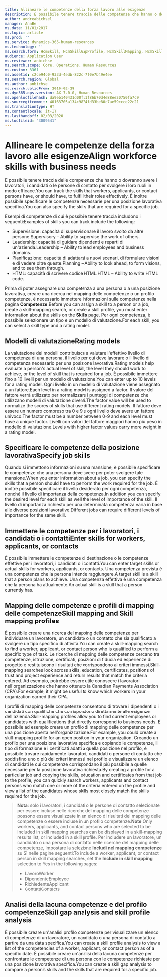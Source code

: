 ```yaml
---
title: Allineare le competenze della forza lavoro alle esigenze
description: È possibile tenere traccia delle competenze che hanno o dovranno avere i lavoratori, i candidati o le persone di contatto per svolgere i loro ruoli in modo efficace. È inoltre possibile specificare le competenze necessarie per una posizione lavorativa specifica.
author: andreabichsel
manager: AnnBe
ms.date: 11/01/2017
ms.topic: article
ms.prod: ''
ms.service: dynamics-365-human-resources
ms.technology: ''
ms.search.form: HcmSkill, HcmSkillGapProfile, HcmSkillMapping, HcmSkillType
audience: Application User
ms.reviewer: anbichse
ms.search.scope: Core, Operations, Human Resources
ms.custom: 3361
ms.assetid: c2ce94c0-933d-4edb-822c-7f0e7b49e4ee
ms.search.region: Global
ms.author: anbichse
ms.search.validFrom: 2016-02-28
ms.dyn365.ops.version: AX 7.0.0, Human Resources
ms.openlocfilehash: da9eb140431d00f11f86b70d4e88ee20750fa7c9
ms.sourcegitcommit: 40163705a134c9874fd33be80c7ae59ccce22c21
ms.translationtype: HT
ms.contentlocale: it-IT
ms.lasthandoff: 02/03/2020
ms.locfileid: "3009541"
---
```

# <a name="align-workforce-skills-with-business-needs"></a><span data-ttu-id="b9263-104">Allineare le competenze della forza lavoro alle esigenze</span><span class="sxs-lookup"><span data-stu-id="b9263-104">Align workforce skills with business needs</span></span>

<span data-ttu-id="b9263-105">È possibile tenere traccia delle competenze che hanno o dovranno avere i lavoratori, i candidati o le persone di contatto per svolgere i loro ruoli in modo efficace.</span><span class="sxs-lookup"><span data-stu-id="b9263-105">You can track the skills that workers, applicants, or contact persons have, or should have, to fulfill their roles effectively.</span></span> <span data-ttu-id="b9263-106">È inoltre possibile specificare le competenze necessarie per una posizione lavorativa specifica.</span><span class="sxs-lookup"><span data-stu-id="b9263-106">You can also specify the skills that are required for a specific job.</span></span>

<span data-ttu-id="b9263-107">Esempi di competenze di cui è possibile tenere traccia includono i seguenti:</span><span class="sxs-lookup"><span data-stu-id="b9263-107">Examples of skills you can track include the following:</span></span>
-   <span data-ttu-id="b9263-108">Supervisione: capacità di supervisionare il lavoro svolto da altre persone.</span><span class="sxs-lookup"><span data-stu-id="b9263-108">Supervisory – Ability to supervise the work of others.</span></span>
-   <span data-ttu-id="b9263-109">Leadership: capacità di guidare dipendenti e reparti di un'azienda.</span><span class="sxs-lookup"><span data-stu-id="b9263-109">Leadership – Ability to lead employees and business domains.</span></span>
-   <span data-ttu-id="b9263-110">Pianificazione: capacità di adattarsi a nuovi scenari, di formulare visioni e di vedere oltre queste.</span><span class="sxs-lookup"><span data-stu-id="b9263-110">Planning – Ability to look ahead, to form visions, and to see them through.</span></span>
-   <span data-ttu-id="b9263-111">HTML: capacità di scrivere codice HTML.</span><span class="sxs-lookup"><span data-stu-id="b9263-111">HTML – Ability to write HTML code.</span></span>

<span data-ttu-id="b9263-112">Prima di poter assegnare una competenza a una persona o a una posizione lavorativa, creare una ricerca nel mapping delle competenze o un profilo competenze, è necessario immettere informazioni sulle competenze nella pagina **Competenze**.</span><span class="sxs-lookup"><span data-stu-id="b9263-112">Before you can assign a skill to a person or a job, create a skill-mapping search, or create a skill profile, you must enter information about the skills on the **Skills** page.</span></span> <span data-ttu-id="b9263-113">Per ogni competenza, è possibile selezionare un tipo e un modello di valutazione.</span><span class="sxs-lookup"><span data-stu-id="b9263-113">For each skill, you can select a skill type and a rating model.</span></span>

## <a name="rating-models"></a><span data-ttu-id="b9263-114">Modelli di valutazione</span><span class="sxs-lookup"><span data-stu-id="b9263-114">Rating models</span></span>
<span data-ttu-id="b9263-115">La valutazione dei modelli contribuisce a valutare l'effettivo livello di competenza di una persona, il livello per cui deve lavorare o il livello di competenza necessario per una posizione lavorativa.</span><span class="sxs-lookup"><span data-stu-id="b9263-115">Rating models help evaluate a person's actual level of skill, the level they should work to achieve, or the level of skill that is required for a job.</span></span> <span data-ttu-id="b9263-116">È possibile immettere fino a 10 livelli per un modello di valutazione.</span><span class="sxs-lookup"><span data-stu-id="b9263-116">You can enter up to 10 levels for a rating model.</span></span>  <span data-ttu-id="b9263-117">Ogni livello in un modello di valutazione viene assegnato a un fattore.</span><span class="sxs-lookup"><span data-stu-id="b9263-117">Each level in a rating model is assigned a factor.</span></span>  <span data-ttu-id="b9263-118">Il valore del fattore verrà utilizzato per normalizzare i punteggi di competenze che utilizzano modelli di valutazione diversi.</span><span class="sxs-lookup"><span data-stu-id="b9263-118">The factor value will be used to normalize the scores of skills that use different rating models.</span></span>  <span data-ttu-id="b9263-119">Il fattore deve essere un numero compreso tra 0 e 9 e ogni livello deve avere un fattore univoco.</span><span class="sxs-lookup"><span data-stu-id="b9263-119">The factor must be a number between 0-9 and each level must have a unique factor.</span></span>  <span data-ttu-id="b9263-120">Livelli con valori del fattore maggiori hanno più peso in modello di valutazione.</span><span class="sxs-lookup"><span data-stu-id="b9263-120">Levels with higher factor values carry more weight in a rating model.</span></span>

## <a name="specify-job-skills"></a><span data-ttu-id="b9263-121">Specificare le competenze della posizione lavorativa</span><span class="sxs-lookup"><span data-stu-id="b9263-121">Specify job skills</span></span>
<span data-ttu-id="b9263-122">Quando si immettono informazioni su una mansione, è possibile specificare le competenze che una persona deve avere per poter svolgere tale mansione.</span><span class="sxs-lookup"><span data-stu-id="b9263-122">When you enter information about a job, you can specify the skills that a person should have to perform the work required for the job.</span></span>  <span data-ttu-id="b9263-123">È inoltre possibile specificare il livello desiderato per ogni competenza, nonché il livello di importanza della competenza.</span><span class="sxs-lookup"><span data-stu-id="b9263-123">In addition you can specify the desired level for each skill as well the level of importance of the skill.</span></span> <span data-ttu-id="b9263-124">Il livello di importanza richiesto per una determinata competenza varia in base alle diverse posizioni lavorative.</span><span class="sxs-lookup"><span data-stu-id="b9263-124">Different jobs can require different levels of importance for the same skill.</span></span>

## <a name="enter-skills-for-workers-applicants-or-contacts"></a><span data-ttu-id="b9263-125">Immettere le competenze per i lavoratori, i candidati o i contatti</span><span class="sxs-lookup"><span data-stu-id="b9263-125">Enter skills for workers, applicants, or contacts</span></span>
<span data-ttu-id="b9263-126">È possibile immettere le competenze di destinazione o le competenze effettive per i lavoratori, i candidati o i contatti.</span><span class="sxs-lookup"><span data-stu-id="b9263-126">You can enter target skills or actual skills for workers, applicants, or contacts.</span></span> <span data-ttu-id="b9263-127">Una competenza prevista è una competenza che la persona intende raggiungere.</span><span class="sxs-lookup"><span data-stu-id="b9263-127">A target skill is a skill that a person plans to achieve.</span></span> <span data-ttu-id="b9263-128">Una competenza effettiva è una competenza che la persona ha attualmente.</span><span class="sxs-lookup"><span data-stu-id="b9263-128">An actual skill is a skill that a person currently has.</span></span>

## <a name="skill-mapping-and-skill-mapping-profiles"></a><span data-ttu-id="b9263-129"> Mapping delle competenze e profili di mapping delle competenze</span><span class="sxs-lookup"><span data-stu-id="b9263-129">Skill mapping and Skill mapping profiles</span></span>
<span data-ttu-id="b9263-130">È possibile creare una ricerca del mapping delle competenze per individuare un lavoratore, un candidato o un contatto che sia qualificato a svolgere un tipo specifico di attività.</span><span class="sxs-lookup"><span data-stu-id="b9263-130">You can create a skill-mapping search to find a worker, applicant, or contact person who is qualified to perform a specific type of task.</span></span> <span data-ttu-id="b9263-131">Le ricerche di mapping delle competenze cercano tra competenze, istruzione, certificati, posizioni di fiducia ed esperienze di progetto e restituiscono i risultati che corrispondono ai criteri immessi.</span><span class="sxs-lookup"><span data-stu-id="b9263-131">Skill-mapping searches look across skills, education, certificates, positions of trust and project experience and return results that match the criteria entered.</span></span>  <span data-ttu-id="b9263-132">Ad esempio, potrebbe essere utile conoscere i lavoratori nell'organizzazione che hanno ottenuto la Canadian Payments Association (CPA).</span><span class="sxs-lookup"><span data-stu-id="b9263-132">For example, it might be useful to know which workers in your organization earned their CPA.</span></span>

<span data-ttu-id="b9263-133">I profili di mapping delle competenze consentono di trovare i dipendenti o i candidati con qualifiche che corrispondono direttamente alle esigenze dell'azienda.</span><span class="sxs-lookup"><span data-stu-id="b9263-133">Skill-mapping profiles allow you to find current employees or candidates with qualifications that directly correspond to business needs.</span></span>  <span data-ttu-id="b9263-134">È possibile ad esempio creare un profilo di mapping delle competenze per una posizione aperta nell'organizzazione.</span><span class="sxs-lookup"><span data-stu-id="b9263-134">For example, you could create a skill-mapping profile for an open position in your organization.</span></span> <span data-ttu-id="b9263-135">Creando un profilo per una posizione lavorativa specifica e copiando le competenze, il tipo di formazione e i certificati adatti a quella posizione nel profilo, è possibile trovare rapidamente lavoratori, candidati o persone di contatto che soddisfino uno o più dei criteri immessi nel profilo e visualizzare un elenco di candidati le cui competenze corrispondano il più possibile a quelle necessarie per la posizione lavorativa richiesta.</span><span class="sxs-lookup"><span data-stu-id="b9263-135">By creating a profile for a particular job and copying the skills, education and certificates from that job to the profile, you can quickly search workers, applicants and contact persons who match one or more of the criteria entered on the profile and view a list of the candidates whose skills most closely match the skills required for the job.</span></span>

> <span data-ttu-id="b9263-136">**Nota**: solo i lavoratori, i candidati o le persone di contatto selezionate per essere incluse nelle ricerche del mapping delle competenze possono essere visualizzate in un elenco di risultati del mapping delle competenze o essere incluse in un profilo competenze.</span><span class="sxs-lookup"><span data-stu-id="b9263-136">**Note** Only workers, applicants, and contact persons who are selected to be included in skill mapping searches can be displayed in a skill-mapping results list, or included in a skill profile.</span></span> <span data-ttu-id="b9263-137">Per includere un lavoratore, un candidato o una persona di contatto nelle ricerche del mapping delle competenze, impostare la selezione **Includi nel mapping competenze** su Sì nelle pagine seguenti:</span><span class="sxs-lookup"><span data-stu-id="b9263-137">To include a worker, applicant, or contact person in skill mapping searches, set the **Include in skill mapping** selection to Yes in the following pages:</span></span>
> 
> + <span data-ttu-id="b9263-138">Lavoro</span><span class="sxs-lookup"><span data-stu-id="b9263-138">Worker</span></span>
> + <span data-ttu-id="b9263-139">Dipendente</span><span class="sxs-lookup"><span data-stu-id="b9263-139">Employee</span></span>
> + <span data-ttu-id="b9263-140">Richiedente</span><span class="sxs-lookup"><span data-stu-id="b9263-140">Applicant</span></span>
> + <span data-ttu-id="b9263-141">Contatti</span><span class="sxs-lookup"><span data-stu-id="b9263-141">Contacts</span></span>

## <a name="skill-gap-analysis-and-skill-profile-analysis"></a><span data-ttu-id="b9263-142">Analisi della lacuna competenze e del profilo competenze</span><span class="sxs-lookup"><span data-stu-id="b9263-142">Skill gap analysis and skill profile analysis</span></span>
<span data-ttu-id="b9263-143">È possibile creare un'analisi profilo competenze per visualizzare un elenco di competenze di un lavoratore, un candidato o una persona di contatto a partire da una data specifica.</span><span class="sxs-lookup"><span data-stu-id="b9263-143">You can create a skill profile analysis to view a list of the competencies of a worker, applicant, or contact person as of a specific date.</span></span> <span data-ttu-id="b9263-144">È possibile creare un'analisi della lacuna competenze per confrontare le competenze di una persona con le competenze richieste per una posizione lavorativa specifica.</span><span class="sxs-lookup"><span data-stu-id="b9263-144">You can create a skill gap analysis to compare a person’s skills and the skills that are required for a specific job.</span></span>  


